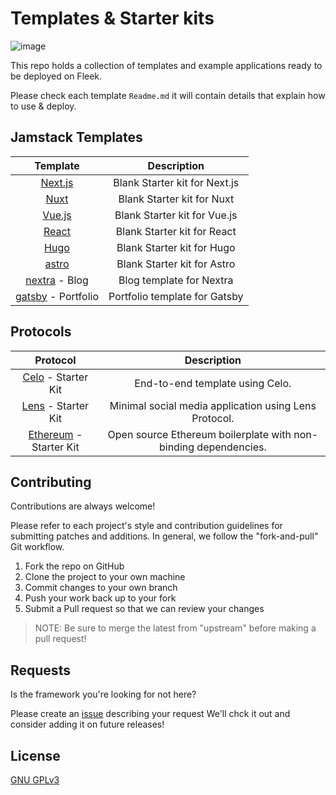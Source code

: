 # Templates & Starter kits

![image](https://github.com/fleekxyz/templates/assets/55561695/a8f7cd0e-e87d-437b-a4a5-6a6d1f077205)

This repo holds a collection of templates and example applications ready to be deployed on Fleek.

Please check each template `Readme.md` it will contain details that explain how to use & deploy. 


## Jamstack Templates
| Template | Description |                                                   
| :------: | :---------: |                                                   
| [Next.js](https://github.com/fleekxyz/nextjs-template) | Blank Starter kit for Next.js |
| [Nuxt](https://github.com/fleekxyz/nuxt-template) | Blank Starter kit for Nuxt |
| [Vue.js](https://github.com/fleekxyz/vue-template) | Blank Starter kit for Vue.js |
| [React](https://github.com/fleekxyz/react-template) | Blank Starter kit for React |
| [Hugo](https://github.com/fleekxyz/hugo-template) | Blank Starter kit for Hugo |
| [astro](https://github.com/fleekxyz/astro-template) | Blank Starter kit for Astro |
| [nextra](https://github.com/fleekxyz/fleek-demos-blog) - Blog | Blog template for Nextra |
| [gatsby](https://github.com/fleekxyz/gatsby-portfolio-theme) - Portfolio | Portfolio template for Gatsby |

## Protocols
| Protocol | Description |
| :------: | :---------: |                                                   
| [Celo](https://github.com/fleekxyz/celo-starter-kit) - Starter Kit | End-to-end template using Celo. |                                                   
| [Lens](https://github.com/fleekxyz/lens-template) - Starter Kit | Minimal social media application using Lens Protocol. |                                                   
| [Ethereum](https://github.com/fleekxyz/ethereum-boilerplate) - Starter Kit | Open source Ethereum boilerplate with non-binding dependencies. |

## Contributing

Contributions are always welcome!

Please refer to each project's style and contribution guidelines for submitting patches and additions. In general, we follow the "fork-and-pull" Git workflow.

1. Fork the repo on GitHub
2. Clone the project to your own machine
3. Commit changes to your own branch
4. Push your work back up to your fork
5. Submit a Pull request so that we can review your changes

> NOTE: Be sure to merge the latest from "upstream" before making a pull request!



## Requests

Is the framework you're looking for not here?

Please create an [issue](https://github.com/fleekxyz/templates/issues) describing your request We'll chck it out and consider adding it on future releases!

## License

[GNU GPLv3](https://choosealicense.com/licenses/gpl-3.0/)

